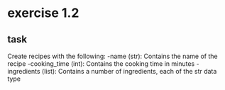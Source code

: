 # exercise 1.2

## task

Create recipes with the following: 
    -name (str): Contains the name of the recipe
    -cooking_time (int): Contains the cooking time in minutes
    -ingredients (list): Contains a number of ingredients, each of the str data type

